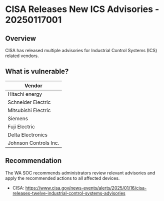 # CISA Releases New ICS Advisories - 20250117001

## Overview

CISA has released multiple advisories for Industrial Control Systems (ICS) related vendors.

## What is vulnerable?

| Vendor                |
| --------------------- |
| Hitachi energy        |
| Schneider Electric    |
| Mitsubishi Electric   |
| Siemens               |
| Fuji Electric         |
| Delta Electronics     |
| Johnson Controls Inc. |

## Recommendation

The WA SOC recommends administrators review relevant advisories and apply the recommended actions to all affected devices.

- CISA: <https://www.cisa.gov/news-events/alerts/2025/01/16/cisa-releases-twelve-industrial-control-systems-advisories>
